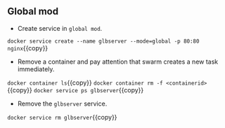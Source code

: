 ## Global mod

- Create service in `global mod`.

`docker service create --name glbserver --mode=global -p 80:80 nginx`{{copy}}

- Remove a container and pay attention that swarm creates a new task immediately.

`docker container ls`{{copy}}
`docker container rm -f <containerid>`{{copy}}
`docker service ps glbserver`{{copy}}

- Remove the `glbserver` service.

`docker service rm glbserver`{{copy}}